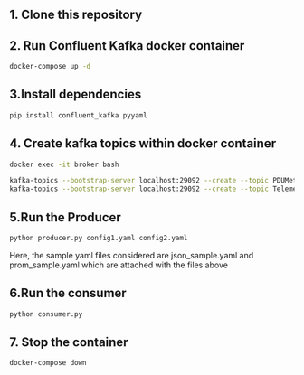 ## 1. Clone this repository
## 2. Run Confluent Kafka docker container
```bash
docker-compose up -d
```
## 3.Install dependencies
```bash
pip install confluent_kafka pyyaml
```
## 4. Create kafka topics within docker container
```bash
docker exec -it broker bash
```
```bash
kafka-topics --bootstrap-server localhost:29092 --create --topic PDUMetrics --replication-factor 1
kafka-topics --bootstrap-server localhost:29092 --create --topic TelemetryMetrics --replication-factor 1
```
## 5.Run the Producer
```bash
python producer.py config1.yaml config2.yaml
```
Here, the sample yaml files considered are json_sample.yaml and prom_sample.yaml which are attached with the files above

## 6.Run the consumer
```bash
python consumer.py
```
## 7. Stop the container
```bash
docker-compose down
```
